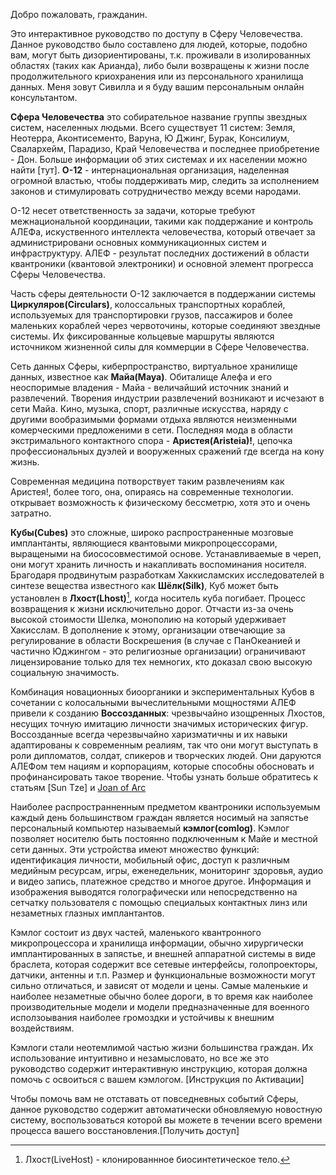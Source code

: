 Добро пожаловать, гражданин.

Это интерактивное руководство по доступу в Сферу Человечества. Данное руководство было составлено для людей, которые, подобно вам, могут быть дизориентированы, т.к. проживали в изолированных областях (таких как Арианда), либо были возвращены к жизни после продолжительного криохранения или из персонального хранилища данных. Меня зовут Сивилла и я буду вашим персональным онлайн консультантом.

**Сфера Человечества** это собирательное название группы звездных систем, населенных людьми. Всего существует 11 систем: Земля, Неотерра, Аконтисементо, Варуна, Ю Джинг, Бурак, Консилиум, Свалархейм, Парадизо, Край Человечества и последнее приобретение - Дон. Больше информации об этих системах и их населении можно найти [тут].
**О-12** - интернациональная организация, наделенная огромной властью, чтобы поддерживать мир, следить за исполнением законов и стимулировать сотрудничество между всеми народами.

О-12 несет ответственность за задачи, которые требуют межнациональной координации, такими как поддержание и контроль АЛЕФа, искуственного интеллекта человечества, который отвечает за администрировани основных коммуникационных систем и инфраструктуру. АЛЕФ - результат последних достижений в области квантроники (квантовой электроники) и основной элемент прогресса Сферы Человечества.

Часть сферы деятельности О-12 заключается в поддержании системы **Циркуляров(Circulars)**, колоссальных транспортных кораблей, используемых для транспортировки грузов, пассажиров и более маленьких кораблей через червоточины, которые соединяют звездные системы. Их фиксированные кольцевые маршруты являются источником жизненной силы для коммерции в Сфере Человечества.

Сеть данных Сферы, киберпространство, виртуальное хранилище данных, известное как **Майа(Maya)**. Обиталище Алефа и его неоспоримые владения - Майа - величайший источник знаний и развлечений. Творения индустрии развлечений возникают и исчезают в сети Майа. Кино, музыка, спорт, различные искусства, наряду с другими вообразимыми формами отдыха являются неизменными комерческими предложеними в сети. Последняя мода в области экстримального контактного спора - **Аристея(Aristeia)!**, цепочка профессиональных дуэлей и вооруженных сражений где всегда на кону жизнь.

Современная медицина потворствует таким развлечениям как Аристея!, более того, она, опираясь на современные технологии. открывает возможность к физическому бессметрю, хотя это и очень затратно.

**Кубы(Cubes)** это сложные, широко распространенные мозговые имплантанты, являющиеся квантовыми микропроцессорами, выращеными на биососовместимой основе. Устанавливаемые в череп, они могут хранить личность и накапливать воспоминания носителя. Брагодаря продвинутым разработкам Хаккисламских исследователей в синтезе вещества известного как **Шёлк(Silk)**, Куб может быть установлен в **Лхост(Lhost)**[^1], когда носитель куба погибает.
Процесс возвращения к жизни исключительно дорог. Отчасти из-за очень высокой стоимости Шелка, монополию на который удерживает Хакисслам. В дополнение к этому, организации отвечающие за регулирование в области Воскрешения (в случае с ПанОкеанией и частично Юджингом - это религиозные организации) ограничивают лицензирование только для тех немногих, кто доказал свою высокую социальную значимость.

Комбинация новационных биоорганики и экспериментальных Кубов в сочетании с колосальными вычеслительными мощностями АЛЕФ привели к созданию **Воссозданных**: чрезвычайно изощренных Лхостов, несущих точную имитацию личности значимых исторических фигур. Воссозданные всегда черезвычайно харизматичны и их навыки адаптированы к современным реалиям, так что они могут выступать в роли дипломатов, солдат, спикеров и творческих людей. Они даруются АЛЕФом тем нациям и корпорациям, которые способны обосновать и профинансировать такое творение.
Чтобы узнать больше обратитесь к статьям [Sun Tze] и [Joan of Arc](joan_of_arc.md)

Наиболее распространненным предметом квантроники используемым каждый день большинством граждан является носимый на запястье персональный компьютер называемый **кэмлог(comlog)**. Кэмлог позволяет носителю быть постоянно подключенным к Майе и местной сети данных. Эти устройства имеют множество функций: идентификация личности, мобильный офис, доступ к различным медийным ресурсам, игры, еженедельник, мониторинг здоровья, аудио и видео запись, платежное средство и многое другое. Информация и изображения выводятся голографически или непосредственно на сетчатку пользователя с помощью специальых контактных линз или незаметных глазных имплантантов.

Кэмлог состоит из двух частей, маленького квантронного микропроцессора и хранилища информации, обычно хирургически имплантированных в запястье, и внешней аппаратной системы в виде браслета, которая содержит все сетевые интерфейсы, голопроекторы, датчики, антенны и т.п. Размер и функциональные возможности могут сильно отличаться, и зависят от модели и цены. Самые маленькие и наиболее незаметные обычно более дороги, в то время как наиболее производительные модели и модели предназначенные для военного исползоывания наиболее громоздки и устойчивы к внешним воздействиям.

Кэмлоги стали неотемлимой частью жизни большинства граждан. Их использование интуитивно и незамысловато, но все же это руководство содержит интерактивную инструкцию, которая должна помочь с освоиться с вашем кэмлогом. [Инструкция по Активации]

Чтобы помочь вам не отставать от повседневных событий Сферы, данное руководство содержит автоматически обновляемую новостную систему, воспользоваться которой вы можете в течении всего времени процесса вашего восстановления.[Получить доступ]



[^1]: Лхост(LiveHost) - клонированнное биосинтетическое тело.